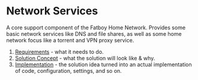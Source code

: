 # Network Services

A core support component of the Fatboy Home Network. Provides some basic network services like DNS and file shares, as well as some home network focus like a torrent and VPN proxy service. 

1. [Requirements](/Doco/requirements.md) - what it needs to do. 
2. [Solution Concept](/Doco/Solution%20Concept.md) - what the solution will look like & why.  
3. [Implementation](/Doco/Implementation.md) - the solution idea turned into an actual implementation of code, configuration, settings, and so on. 